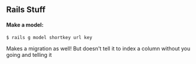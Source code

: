 Rails Stuff
-----------

#### Make a model:

`$ rails g model shortkey url key`

Makes a migration as well! But doesn't tell it to index a column without you going and telling it
